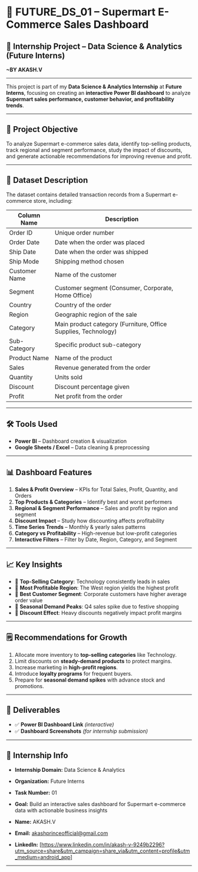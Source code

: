 # 🛒 FUTURE_DS_01 – Supermart E-Commerce Sales Dashboard

## 📌 Internship Project – Data Science & Analytics (Future Interns)  
**~BY AKASH.V**

---

This project is part of my **Data Science & Analytics Internship** at **Future Interns**, focusing on creating an **interactive Power BI dashboard** to analyze **Supermart sales performance, customer behavior, and profitability trends**.

---

## 🎯 Project Objective
To analyze Supermart e-commerce sales data, identify top-selling products, track regional and segment performance, study the impact of discounts, and generate actionable recommendations for improving revenue and profit.

---

## 📂 Dataset Description
The dataset contains detailed transaction records from a Supermart e-commerce store, including:

| Column Name         | Description |
|---------------------|-------------|
| Order ID            | Unique order number |
| Order Date          | Date when the order was placed |
| Ship Date           | Date when the order was shipped |
| Ship Mode           | Shipping method chosen |
| Customer Name       | Name of the customer |
| Segment             | Customer segment (Consumer, Corporate, Home Office) |
| Country             | Country of the order |
| Region              | Geographic region of the sale |
| Category            | Main product category (Furniture, Office Supplies, Technology) |
| Sub-Category        | Specific product sub-category |
| Product Name        | Name of the product |
| Sales               | Revenue generated from the order |
| Quantity            | Units sold |
| Discount            | Discount percentage given |
| Profit              | Net profit from the order |

---

## 🛠 Tools Used
- **Power BI** – Dashboard creation & visualization  
- **Google Sheets / Excel** – Data cleaning & preprocessing    

---

## 📊 Dashboard Features
1. **Sales & Profit Overview** – KPIs for Total Sales, Profit, Quantity, and Orders  
2. **Top Products & Categories** – Identify best and worst performers  
3. **Regional & Segment Performance** – Sales and profit by region and segment  
4. **Discount Impact** – Study how discounting affects profitability  
5. **Time Series Trends** – Monthly & yearly sales patterns  
6. **Category vs Profitability** – High-revenue but low-profit categories  
7. **Interactive Filters** – Filter by Date, Region, Category, and Segment  

---

## 📈 Key Insights
- 📌 **Top-Selling Category**: Technology consistently leads in sales  
- 📌 **Most Profitable Region**: The West region yields the highest profit  
- 📌 **Best Customer Segment**: Corporate customers have higher average order value  
- 📌 **Seasonal Demand Peaks**: Q4 sales spike due to festive shopping  
- 📌 **Discount Effect**: Heavy discounts negatively impact profit margins  

---

## 🗒 Recommendations for Growth
1. Allocate more inventory to **top-selling categories** like Technology.  
2. Limit discounts on **steady-demand products** to protect margins.  
3. Increase marketing in **high-profit regions**.  
4. Introduce **loyalty programs** for frequent buyers.  
5. Prepare for **seasonal demand spikes** with advance stock and promotions.  

---

## 📁 Deliverables
- ✅ **Power BI Dashboard Link** *(interactive)*  
- ✅ **Dashboard Screenshots** *(for internship submission)*  

---

## 📅 Internship Info
- **Internship Domain:** Data Science & Analytics  
- **Organization:** Future Interns  
- **Task Number:** 01  
- **Goal:** Build an interactive sales dashboard for Supermart e-commerce data with actionable business insights  

- **Name:** AKASH.V  
- **Email:** akashprinceofficial@gmail.com  
- **LinkedIn:** [https://www.linkedin.com/in/akash-v-9249b2296?utm_source=share&utm_campaign=share_via&utm_content=profile&utm_medium=android_app]  

---
